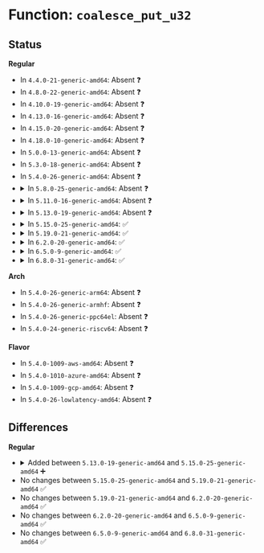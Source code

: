 # Function: <code>coalesce_put_u32</code>

## Status
<b>Regular</b>
<ul>
<li>
In <code>4.4.0-21-generic-amd64</code>: Absent ❓
</li>
<li>
In <code>4.8.0-22-generic-amd64</code>: Absent ❓
</li>
<li>
In <code>4.10.0-19-generic-amd64</code>: Absent ❓
</li>
<li>
In <code>4.13.0-16-generic-amd64</code>: Absent ❓
</li>
<li>
In <code>4.15.0-20-generic-amd64</code>: Absent ❓
</li>
<li>
In <code>4.18.0-10-generic-amd64</code>: Absent ❓
</li>
<li>
In <code>5.0.0-13-generic-amd64</code>: Absent ❓
</li>
<li>
In <code>5.3.0-18-generic-amd64</code>: Absent ❓
</li>
<li>
In <code>5.4.0-26-generic-amd64</code>: Absent ❓
</li>
<li>
<details>
<summary>In <code>5.8.0-25-generic-amd64</code>: Absent ❓</summary>

```json
{
  "name": "coalesce_put_u32",
  "collision_type": "Unique Static",
  "inline_type": "Full",
  "funcs": [
    {
      "addr": 18446744071589901646,
      "name": "coalesce_put_u32",
      "external": false,
      "loc": "net/ethtool/coalesce.c:129",
      "file": "net/ethtool/coalesce.c",
      "inline": "not declared, inlined",
      "caller_inline": [
        "net/ethtool/coalesce.c:coalesce_fill_reply",
        "net/ethtool/coalesce.c:coalesce_fill_reply",
        "net/ethtool/coalesce.c:coalesce_fill_reply",
        "net/ethtool/coalesce.c:coalesce_fill_reply",
        "net/ethtool/coalesce.c:coalesce_fill_reply",
        "net/ethtool/coalesce.c:coalesce_fill_reply",
        "net/ethtool/coalesce.c:coalesce_fill_reply",
        "net/ethtool/coalesce.c:coalesce_fill_reply",
        "net/ethtool/coalesce.c:coalesce_fill_reply",
        "net/ethtool/coalesce.c:coalesce_fill_reply",
        "net/ethtool/coalesce.c:coalesce_fill_reply",
        "net/ethtool/coalesce.c:coalesce_fill_reply",
        "net/ethtool/coalesce.c:coalesce_fill_reply",
        "net/ethtool/coalesce.c:coalesce_fill_reply",
        "net/ethtool/coalesce.c:coalesce_fill_reply",
        "net/ethtool/coalesce.c:coalesce_fill_reply",
        "net/ethtool/coalesce.c:coalesce_fill_reply",
        "net/ethtool/coalesce.c:coalesce_fill_reply",
        "net/ethtool/coalesce.c:coalesce_fill_reply",
        "net/ethtool/coalesce.c:coalesce_fill_reply"
      ],
      "caller_func": []
    }
  ],
  "symbols": []
}
```
</details>
</li>
<li>
<details>
<summary>In <code>5.11.0-16-generic-amd64</code>: Absent ❓</summary>

```json
{
  "name": "coalesce_put_u32",
  "collision_type": "Unique Static",
  "inline_type": "Full",
  "funcs": [
    {
      "addr": 18446744071589940254,
      "name": "coalesce_put_u32",
      "external": false,
      "loc": "net/ethtool/coalesce.c:106",
      "file": "net/ethtool/coalesce.c",
      "inline": "not declared, inlined",
      "caller_inline": [
        "net/ethtool/coalesce.c:coalesce_fill_reply",
        "net/ethtool/coalesce.c:coalesce_fill_reply",
        "net/ethtool/coalesce.c:coalesce_fill_reply",
        "net/ethtool/coalesce.c:coalesce_fill_reply",
        "net/ethtool/coalesce.c:coalesce_fill_reply",
        "net/ethtool/coalesce.c:coalesce_fill_reply",
        "net/ethtool/coalesce.c:coalesce_fill_reply",
        "net/ethtool/coalesce.c:coalesce_fill_reply",
        "net/ethtool/coalesce.c:coalesce_fill_reply",
        "net/ethtool/coalesce.c:coalesce_fill_reply",
        "net/ethtool/coalesce.c:coalesce_fill_reply",
        "net/ethtool/coalesce.c:coalesce_fill_reply",
        "net/ethtool/coalesce.c:coalesce_fill_reply",
        "net/ethtool/coalesce.c:coalesce_fill_reply",
        "net/ethtool/coalesce.c:coalesce_fill_reply",
        "net/ethtool/coalesce.c:coalesce_fill_reply",
        "net/ethtool/coalesce.c:coalesce_fill_reply",
        "net/ethtool/coalesce.c:coalesce_fill_reply",
        "net/ethtool/coalesce.c:coalesce_fill_reply",
        "net/ethtool/coalesce.c:coalesce_fill_reply"
      ],
      "caller_func": []
    }
  ],
  "symbols": []
}
```
</details>
</li>
<li>
<details>
<summary>In <code>5.13.0-19-generic-amd64</code>: Absent ❓</summary>

```json
{
  "name": "coalesce_put_u32",
  "collision_type": "Unique Static",
  "inline_type": "Full",
  "funcs": [
    {
      "addr": 18446744071589848702,
      "name": "coalesce_put_u32",
      "external": false,
      "loc": "net/ethtool/coalesce.c:106",
      "file": "net/ethtool/coalesce.c",
      "inline": "not declared, inlined",
      "caller_inline": [
        "net/ethtool/coalesce.c:coalesce_fill_reply",
        "net/ethtool/coalesce.c:coalesce_fill_reply",
        "net/ethtool/coalesce.c:coalesce_fill_reply",
        "net/ethtool/coalesce.c:coalesce_fill_reply",
        "net/ethtool/coalesce.c:coalesce_fill_reply",
        "net/ethtool/coalesce.c:coalesce_fill_reply",
        "net/ethtool/coalesce.c:coalesce_fill_reply",
        "net/ethtool/coalesce.c:coalesce_fill_reply",
        "net/ethtool/coalesce.c:coalesce_fill_reply",
        "net/ethtool/coalesce.c:coalesce_fill_reply",
        "net/ethtool/coalesce.c:coalesce_fill_reply",
        "net/ethtool/coalesce.c:coalesce_fill_reply",
        "net/ethtool/coalesce.c:coalesce_fill_reply",
        "net/ethtool/coalesce.c:coalesce_fill_reply",
        "net/ethtool/coalesce.c:coalesce_fill_reply",
        "net/ethtool/coalesce.c:coalesce_fill_reply",
        "net/ethtool/coalesce.c:coalesce_fill_reply",
        "net/ethtool/coalesce.c:coalesce_fill_reply",
        "net/ethtool/coalesce.c:coalesce_fill_reply",
        "net/ethtool/coalesce.c:coalesce_fill_reply"
      ],
      "caller_func": []
    }
  ],
  "symbols": []
}
```
</details>
</li>
<li>
<details>
<summary>In <code>5.15.0-25-generic-amd64</code>: ✅</summary>

```c
bool coalesce_put_u32(struct sk_buff * skb, u16 attr_type, u32 val, u32 supported_params)
```

```json
{
  "name": "coalesce_put_u32",
  "collision_type": "Unique Static",
  "inline_type": "No",
  "funcs": [
    {
      "addr": 18446744071590610768,
      "name": "coalesce_put_u32",
      "external": false,
      "loc": "net/ethtool/coalesce.c:111",
      "file": "net/ethtool/coalesce.c",
      "inline": "seen, unknown",
      "caller_inline": [],
      "caller_func": [
        "net/ethtool/coalesce.c:coalesce_fill_reply",
        "net/ethtool/coalesce.c:coalesce_fill_reply",
        "net/ethtool/coalesce.c:coalesce_fill_reply",
        "net/ethtool/coalesce.c:coalesce_fill_reply",
        "net/ethtool/coalesce.c:coalesce_fill_reply",
        "net/ethtool/coalesce.c:coalesce_fill_reply",
        "net/ethtool/coalesce.c:coalesce_fill_reply",
        "net/ethtool/coalesce.c:coalesce_fill_reply",
        "net/ethtool/coalesce.c:coalesce_fill_reply",
        "net/ethtool/coalesce.c:coalesce_fill_reply",
        "net/ethtool/coalesce.c:coalesce_fill_reply",
        "net/ethtool/coalesce.c:coalesce_fill_reply",
        "net/ethtool/coalesce.c:coalesce_fill_reply",
        "net/ethtool/coalesce.c:coalesce_fill_reply",
        "net/ethtool/coalesce.c:coalesce_fill_reply",
        "net/ethtool/coalesce.c:coalesce_fill_reply",
        "net/ethtool/coalesce.c:coalesce_fill_reply",
        "net/ethtool/coalesce.c:coalesce_fill_reply",
        "net/ethtool/coalesce.c:coalesce_fill_reply",
        "net/ethtool/coalesce.c:coalesce_fill_reply"
      ]
    }
  ],
  "symbols": [
    {
      "addr": 18446744071590610768,
      "name": "coalesce_put_u32",
      "section": ".text",
      "bind": "STB_LOCAL",
      "size": 101
    }
  ]
}
```
</details>
</li>
<li>
<details>
<summary>In <code>5.19.0-21-generic-amd64</code>: ✅</summary>

```c
bool coalesce_put_u32(struct sk_buff * skb, u16 attr_type, u32 val, u32 supported_params)
```

```json
{
  "name": "coalesce_put_u32",
  "collision_type": "Unique Static",
  "inline_type": "No",
  "funcs": [
    {
      "addr": 18446744071592232256,
      "name": "coalesce_put_u32",
      "external": false,
      "loc": "net/ethtool/coalesce.c:111",
      "file": "net/ethtool/coalesce.c",
      "inline": "seen, unknown",
      "caller_inline": [],
      "caller_func": [
        "net/ethtool/coalesce.c:coalesce_fill_reply",
        "net/ethtool/coalesce.c:coalesce_fill_reply",
        "net/ethtool/coalesce.c:coalesce_fill_reply",
        "net/ethtool/coalesce.c:coalesce_fill_reply",
        "net/ethtool/coalesce.c:coalesce_fill_reply",
        "net/ethtool/coalesce.c:coalesce_fill_reply",
        "net/ethtool/coalesce.c:coalesce_fill_reply",
        "net/ethtool/coalesce.c:coalesce_fill_reply",
        "net/ethtool/coalesce.c:coalesce_fill_reply",
        "net/ethtool/coalesce.c:coalesce_fill_reply",
        "net/ethtool/coalesce.c:coalesce_fill_reply",
        "net/ethtool/coalesce.c:coalesce_fill_reply",
        "net/ethtool/coalesce.c:coalesce_fill_reply",
        "net/ethtool/coalesce.c:coalesce_fill_reply",
        "net/ethtool/coalesce.c:coalesce_fill_reply",
        "net/ethtool/coalesce.c:coalesce_fill_reply",
        "net/ethtool/coalesce.c:coalesce_fill_reply",
        "net/ethtool/coalesce.c:coalesce_fill_reply",
        "net/ethtool/coalesce.c:coalesce_fill_reply",
        "net/ethtool/coalesce.c:coalesce_fill_reply"
      ]
    }
  ],
  "symbols": [
    {
      "addr": 18446744071592232256,
      "name": "coalesce_put_u32",
      "section": ".text",
      "bind": "STB_LOCAL",
      "size": 121
    }
  ]
}
```
</details>
</li>
<li>
<details>
<summary>In <code>6.2.0-20-generic-amd64</code>: ✅</summary>

```c
bool coalesce_put_u32(struct sk_buff * skb, u16 attr_type, u32 val, u32 supported_params)
```

```json
{
  "name": "coalesce_put_u32",
  "collision_type": "Unique Static",
  "inline_type": "No",
  "funcs": [
    {
      "addr": 18446744071594064368,
      "name": "coalesce_put_u32",
      "external": false,
      "loc": "net/ethtool/coalesce.c:111",
      "file": "net/ethtool/coalesce.c",
      "inline": "seen, unknown",
      "caller_inline": [],
      "caller_func": [
        "net/ethtool/coalesce.c:coalesce_fill_reply",
        "net/ethtool/coalesce.c:coalesce_fill_reply",
        "net/ethtool/coalesce.c:coalesce_fill_reply",
        "net/ethtool/coalesce.c:coalesce_fill_reply",
        "net/ethtool/coalesce.c:coalesce_fill_reply",
        "net/ethtool/coalesce.c:coalesce_fill_reply",
        "net/ethtool/coalesce.c:coalesce_fill_reply",
        "net/ethtool/coalesce.c:coalesce_fill_reply",
        "net/ethtool/coalesce.c:coalesce_fill_reply",
        "net/ethtool/coalesce.c:coalesce_fill_reply",
        "net/ethtool/coalesce.c:coalesce_fill_reply",
        "net/ethtool/coalesce.c:coalesce_fill_reply",
        "net/ethtool/coalesce.c:coalesce_fill_reply",
        "net/ethtool/coalesce.c:coalesce_fill_reply",
        "net/ethtool/coalesce.c:coalesce_fill_reply",
        "net/ethtool/coalesce.c:coalesce_fill_reply",
        "net/ethtool/coalesce.c:coalesce_fill_reply",
        "net/ethtool/coalesce.c:coalesce_fill_reply",
        "net/ethtool/coalesce.c:coalesce_fill_reply",
        "net/ethtool/coalesce.c:coalesce_fill_reply"
      ]
    }
  ],
  "symbols": [
    {
      "addr": 18446744071594064368,
      "name": "coalesce_put_u32",
      "section": ".text",
      "bind": "STB_LOCAL",
      "size": 121
    }
  ]
}
```
</details>
</li>
<li>
<details>
<summary>In <code>6.5.0-9-generic-amd64</code>: ✅</summary>

```c
bool coalesce_put_u32(struct sk_buff * skb, u16 attr_type, u32 val, u32 supported_params)
```

```json
{
  "name": "coalesce_put_u32",
  "collision_type": "Unique Static",
  "inline_type": "No",
  "funcs": [
    {
      "addr": 18446744071594444672,
      "name": "coalesce_put_u32",
      "external": false,
      "loc": "net/ethtool/coalesce.c:114",
      "file": "net/ethtool/coalesce.c",
      "inline": "seen, unknown",
      "caller_inline": [],
      "caller_func": [
        "net/ethtool/coalesce.c:coalesce_fill_reply",
        "net/ethtool/coalesce.c:coalesce_fill_reply",
        "net/ethtool/coalesce.c:coalesce_fill_reply",
        "net/ethtool/coalesce.c:coalesce_fill_reply",
        "net/ethtool/coalesce.c:coalesce_fill_reply",
        "net/ethtool/coalesce.c:coalesce_fill_reply",
        "net/ethtool/coalesce.c:coalesce_fill_reply",
        "net/ethtool/coalesce.c:coalesce_fill_reply",
        "net/ethtool/coalesce.c:coalesce_fill_reply",
        "net/ethtool/coalesce.c:coalesce_fill_reply",
        "net/ethtool/coalesce.c:coalesce_fill_reply",
        "net/ethtool/coalesce.c:coalesce_fill_reply",
        "net/ethtool/coalesce.c:coalesce_fill_reply",
        "net/ethtool/coalesce.c:coalesce_fill_reply",
        "net/ethtool/coalesce.c:coalesce_fill_reply",
        "net/ethtool/coalesce.c:coalesce_fill_reply",
        "net/ethtool/coalesce.c:coalesce_fill_reply",
        "net/ethtool/coalesce.c:coalesce_fill_reply",
        "net/ethtool/coalesce.c:coalesce_fill_reply",
        "net/ethtool/coalesce.c:coalesce_fill_reply",
        "net/ethtool/coalesce.c:coalesce_fill_reply",
        "net/ethtool/coalesce.c:coalesce_fill_reply",
        "net/ethtool/coalesce.c:coalesce_fill_reply"
      ]
    }
  ],
  "symbols": [
    {
      "addr": 18446744071594444672,
      "name": "coalesce_put_u32",
      "section": ".text",
      "bind": "STB_LOCAL",
      "size": 121
    }
  ]
}
```
</details>
</li>
<li>
<details>
<summary>In <code>6.8.0-31-generic-amd64</code>: ✅</summary>

```c
bool coalesce_put_u32(struct sk_buff * skb, u16 attr_type, u32 val, u32 supported_params)
```

```json
{
  "name": "coalesce_put_u32",
  "collision_type": "Unique Static",
  "inline_type": "No",
  "funcs": [
    {
      "addr": 18446744071595247120,
      "name": "coalesce_put_u32",
      "external": false,
      "loc": "net/ethtool/coalesce.c:114",
      "file": "net/ethtool/coalesce.c",
      "inline": "seen, unknown",
      "caller_inline": [],
      "caller_func": [
        "net/ethtool/coalesce.c:coalesce_fill_reply",
        "net/ethtool/coalesce.c:coalesce_fill_reply",
        "net/ethtool/coalesce.c:coalesce_fill_reply",
        "net/ethtool/coalesce.c:coalesce_fill_reply",
        "net/ethtool/coalesce.c:coalesce_fill_reply",
        "net/ethtool/coalesce.c:coalesce_fill_reply",
        "net/ethtool/coalesce.c:coalesce_fill_reply",
        "net/ethtool/coalesce.c:coalesce_fill_reply",
        "net/ethtool/coalesce.c:coalesce_fill_reply",
        "net/ethtool/coalesce.c:coalesce_fill_reply",
        "net/ethtool/coalesce.c:coalesce_fill_reply",
        "net/ethtool/coalesce.c:coalesce_fill_reply",
        "net/ethtool/coalesce.c:coalesce_fill_reply",
        "net/ethtool/coalesce.c:coalesce_fill_reply",
        "net/ethtool/coalesce.c:coalesce_fill_reply",
        "net/ethtool/coalesce.c:coalesce_fill_reply",
        "net/ethtool/coalesce.c:coalesce_fill_reply",
        "net/ethtool/coalesce.c:coalesce_fill_reply",
        "net/ethtool/coalesce.c:coalesce_fill_reply",
        "net/ethtool/coalesce.c:coalesce_fill_reply",
        "net/ethtool/coalesce.c:coalesce_fill_reply",
        "net/ethtool/coalesce.c:coalesce_fill_reply",
        "net/ethtool/coalesce.c:coalesce_fill_reply"
      ]
    }
  ],
  "symbols": [
    {
      "addr": 18446744071595247120,
      "name": "coalesce_put_u32",
      "section": ".text",
      "bind": "STB_LOCAL",
      "size": 121
    }
  ]
}
```
</details>
</li>
</ul>
<b>Arch</b>
<ul>
<li>
In <code>5.4.0-26-generic-arm64</code>: Absent ❓
</li>
<li>
In <code>5.4.0-26-generic-armhf</code>: Absent ❓
</li>
<li>
In <code>5.4.0-26-generic-ppc64el</code>: Absent ❓
</li>
<li>
In <code>5.4.0-24-generic-riscv64</code>: Absent ❓
</li>
</ul>
<b>Flavor</b>
<ul>
<li>
In <code>5.4.0-1009-aws-amd64</code>: Absent ❓
</li>
<li>
In <code>5.4.0-1010-azure-amd64</code>: Absent ❓
</li>
<li>
In <code>5.4.0-1009-gcp-amd64</code>: Absent ❓
</li>
<li>
In <code>5.4.0-26-lowlatency-amd64</code>: Absent ❓
</li>
</ul>

## Differences
<b>Regular</b>
<ul>
<li>
<details>
<summary>Added between <code>5.13.0-19-generic-amd64</code> and <code>5.15.0-25-generic-amd64</code> ➕</summary>

```c
bool coalesce_put_u32(struct sk_buff * skb, u16 attr_type, u32 val, u32 supported_params)
```
</details>
</li>
<li>
No changes between <code>5.15.0-25-generic-amd64</code> and <code>5.19.0-21-generic-amd64</code> ✅
</li>
<li>
No changes between <code>5.19.0-21-generic-amd64</code> and <code>6.2.0-20-generic-amd64</code> ✅
</li>
<li>
No changes between <code>6.2.0-20-generic-amd64</code> and <code>6.5.0-9-generic-amd64</code> ✅
</li>
<li>
No changes between <code>6.5.0-9-generic-amd64</code> and <code>6.8.0-31-generic-amd64</code> ✅
</li>
</ul>
